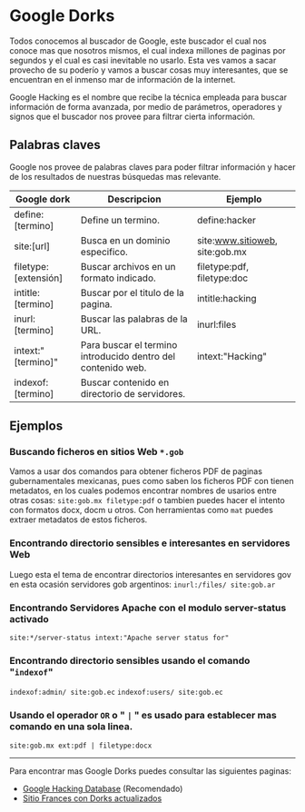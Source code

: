 # Google Dorks

Todos conocemos al buscador de Google, este buscador el cual nos conoce mas que nosotros mismos, el cual indexa millones de paginas por segundos y el cual es casi inevitable no usarlo.
Esta ves vamos a sacar provecho de su poderío y vamos a buscar cosas muy interesantes, que se encuentran en el inmenso mar de información de la internet.

Google Hacking es el nombre que recibe la técnica empleada para buscar información de forma avanzada, por medio de parámetros, operadores y signos que el buscador nos provee para filtrar cierta información.

## Palabras claves

Google nos provee de palabras claves para poder filtrar información y hacer de los resultados de nuestras búsquedas mas relevante.

| Google dork | Descripcion | Ejemplo |
| ----------- | ----------- | ------- |
| define:[termino] | Define un termino. | define:hacker |
| site:[url] | Busca en un dominio especifico. | site:www.sitioweb, site:gob.mx |
| filetype:[extensión] | Buscar archivos en un formato indicado. | filetype:pdf, filetype:doc |
| intitle:[termino]    | Buscar por el titulo de la pagina. | intitle:hacking |
| inurl:[termino]      | Buscar las palabras de la URL. | inurl:files |
| intext:"[termino]"   | Para buscar el termino introducido dentro del contenido web. | intext:"Hacking" |
| indexof:[termino]    | Buscar contenido en directorio de servidores. | |

## Ejemplos

### Buscando ficheros en sitios Web `*.gob`

Vamos a usar dos comandos para obtener ficheros PDF de paginas gubernamentales mexicanas, pues como saben los ficheros PDF con tienen metadatos, en los cuales podemos encontrar nombres de usarios entre otras cosas: `site:gob.mx filetype:pdf`
o tambien puedes hacer el intento con formatos docx, docm u otros.
Con herramientas como `mat` puedes extraer metadatos de estos ficheros.

### Encontrando directorio sensibles e interesantes en servidores Web

Luego esta el tema de encontrar directorios interesantes en servidores gov en esta ocasión servidores gob argentinos: `inurl:/files/ site:gob.ar`

### Encontrando Servidores Apache con el modulo server-status activado

`site:*/server-status intext:"Apache server status for"`

### Encontrando directorio sensibles usando el comando "`indexof`"

`indexof:admin/ site:gob.ec`
`indexof:users/ site:gob.ec`

### Usando el operador `OR` o " `|` " es usado para establecer mas comando en una sola linea.

`site:gob.mx ext:pdf | filetype:docx`

---

Para encontrar mas Google Dorks puedes consultar las siguientes paginas:
- [Google Hacking Database](https://www.exploit-db.com/google-hacking-database) (Recomendado)
- [Sitio Frances con Dorks actualizados](https://korben.info/google-dorks-2019-liste.html)
<!--stackedit_data:
eyJoaXN0b3J5IjpbODU2MzgyMzNdfQ==
-->
